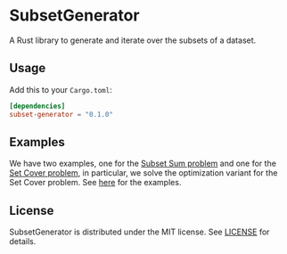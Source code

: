# SubsetGenerator
A Rust library to generate and iterate over the subsets of a dataset.

## Usage

Add this to your `Cargo.toml`:

```toml
[dependencies]
subset-generator = "0.1.0"
```

## Examples
We have two examples, one for the [Subset Sum problem](https://en.wikipedia.org/wiki/Subset_sum_problem) and one for the [Set Cover problem](https://en.wikipedia.org/wiki/Set_cover_problem), in particular, we solve the optimization variant for the Set Cover problem. See [here](https://github.com/satanja/subset_generator/tree/main/examples) for the examples.

## License
SubsetGenerator is distributed under the MIT license. See [LICENSE](LICENSE) for details.